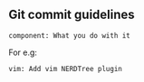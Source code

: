## Git commit guidelines

```
component: What you do with it
```

For e.g:

```
vim: Add vim NERDTree plugin
```
